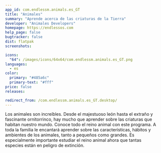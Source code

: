 ```yaml
---
app_id: com.endlessm.animals.es_GT
title: "Animales"
summary: "Aprende acerca de las criaturas de la Tierra"
developer: "Animales Developers"
homepage: https://endlessos.com
help_page: false
bugtracker: false
dist: flatpak
screenshots:

icons:
  "64": /images/icons/64x64/com.endlessm.animals.es_GT.png
languages:
  - es
color:
  primary: "#485a6c"
  primary-text: "#fff"
price: false
releases:

redirect_from: /com.endlessm.animals.es_GT.desktop/
---
```


<p>Los animales son increíbles. Desde el majestuoso león hasta el extraño y fascinante ornitorrinco, hay mucho que aprender sobre las criaturas que habitan nuestro mundo. Conoce todo el reino animal con este programa. A toda la familia le encantará aprender sobre las características, hábitos y ambientes de los animales, tanto a pequeños como grandes. Es especialmente importante estudiar el reino animal ahora que tantas especies están en peligro de extinción.</p>